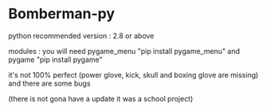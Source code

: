 # Bomberman-py

python recommended version : 2.8 or above

modules :
you will need pygame_menu "pip install pygame_menu" and pygame "pip install pygame"

it's not 100% perfect (power glove, kick, skull and boxing glove are missing) and there are some bugs

(there is not gona have a update it was a school project)
